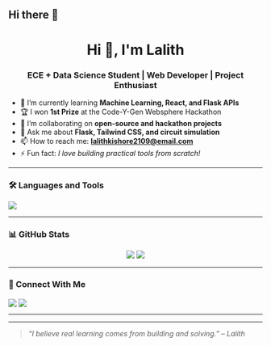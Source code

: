 ## Hi there 👋

<!--
**Lalithkishore365/Lalithkishore365** is a ✨ _special_ ✨ repository because its `README.md` (this file) appears on your GitHub profile.

Here are some ideas to get you started:

- 🔭 I’m currently working on ...
- 🌱 I’m currently learning ...
- 👯 I’m looking to collaborate on ...
- 🤔 I’m looking for help with ...
- 💬 Ask me about ...
- 📫 How to reach me: ...
- 😄 Pronouns: ...
- ⚡ Fun fact: ...
-->
<h1 align="center">Hi 👋, I'm Lalith</h1>
<h3 align="center">ECE + Data Science Student | Web Developer | Project Enthusiast</h3>

- 🌱 I’m currently learning **Machine Learning, React, and Flask APIs**
- 🏆 I won **1st Prize** at the Code-Y-Gen Websphere Hackathon
- 👯 I’m collaborating on **open-source and hackathon projects**
- 💬 Ask me about **Flask, Tailwind CSS, and circuit simulation**
- 📫 How to reach me: **lalithkishore2109@email.com**
- ⚡ Fun fact: *I love building practical tools from scratch!*

---

### 🛠️ Languages and Tools
<p align="left">
  <img src="https://skillicons.dev/icons?i=python,flask,html,css,js,react,tailwind,bootstrap,sqlite,mysql,arduino,verilog,rstudio,vscode,github" />
</p>

---

### 📊 GitHub Stats
<p align="center">
  <img src="https://github-readme-stats.vercel.app/api?username=Lalithkishore365&show_icons=true&theme=tokyonight" />
  <img src="https://github-readme-stats.vercel.app/api/top-langs/?username=Lalithkishore365&layout=compact&theme=tokyonight" />
</p>

---

### 🔗 Connect With Me
<p align="left">
  <a href="https://linkedin.com/in/lalithkishore37" target="blank"><img align="center" src="https://img.shields.io/badge/LINKEDIN-0A66C2?style=for-the-badge&logo=linkedin&logoColor=white" /></a>
  <a href="mailto:lalithkishore2109@gmail.com"><img align="center" src="https://img.shields.io/badge/EMAIL-D14836?style=for-the-badge&logo=gmail&logoColor=white" /></a>
</p>

---

---

> *“I believe real learning comes from building and solving.” – Lalith*


